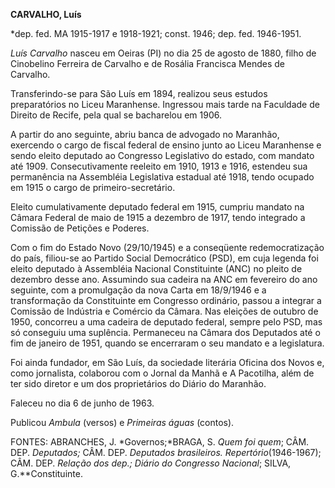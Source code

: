 **CARVALHO, Luís**

\*dep. fed. MA 1915-1917 e 1918-1921; const. 1946; dep. fed. 1946-1951.

*Luís Carvalho* nasceu em Oeiras (PI) no dia 25 de agosto de 1880, filho
de Cinobelino Ferreira de Carvalho e de Rosália Francisca Mendes de
Carvalho.

Transferindo-se para São Luís em 1894, realizou seus estudos
preparatórios no Liceu Maranhense. Ingressou mais tarde na Faculdade de
Direito de Recife, pela qual se bacharelou em 1906.

A partir do ano seguinte, abriu banca de advogado no Maranhão, exercendo
o cargo de fiscal federal de ensino junto ao Liceu Maranhense e sendo
eleito deputado ao Congresso Legislativo do estado, com mandato até
1909. Consecutivamente reeleito em 1910, 1913 e 1916, estendeu sua
permanência na Assembléia Legislativa estadual até 1918, tendo ocupado
em 1915 o cargo de primeiro-secretário.

Eleito cumulativamente deputado federal em 1915, cumpriu mandato na
Câmara Federal de maio de 1915 a dezembro de 1917, tendo integrado a
Comissão de Petições e Poderes.

Com o fim do Estado Novo (29/10/1945) e a conseqüente redemocratização
do país, filiou-se ao Partido Social Democrático (PSD), em cuja legenda
foi eleito deputado à Assembléia Nacional Constituinte (ANC) no pleito
de dezembro desse ano. Assumindo sua cadeira na ANC em fevereiro do ano
seguinte, com a promulgação da nova Carta em 18/9/1946 e a transformação
da Constituinte em Congresso ordinário, passou a integrar a Comissão de
Indústria e Comércio da Câmara. Nas eleições de outubro de 1950,
concorreu a uma cadeira de deputado federal, sempre pelo PSD, mas só
conseguiu uma suplência. Permaneceu na Câmara dos Deputados até o fim de
janeiro de 1951, quando se encerraram o seu mandato e a legislatura.

Foi ainda fundador, em São Luís, da sociedade literária Oficina dos
Novos e, como jornalista, colaborou com o Jornal da Manhã e A Pacotilha,
além de ter sido diretor e um dos proprietários do Diário do Maranhão.

Faleceu no dia 6 de junho de 1963.

Publicou *Ambula* (versos) e *Primeiras águas* (contos).

FONTES: ABRANCHES, J. *Governos;*BRAGA, S. *Quem foi quem*; CÂM. DEP.
*Deputados;* CÂM. DEP. *Deputados brasileiros. Repertório*(1946-1967);
CÂM. DEP. *Relação dos* *dep.; Diário do Congresso Nacional*; SILVA,
G.**Constituinte.

